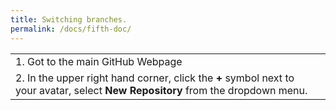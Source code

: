 ```yaml
---
title: Switching branches.
permalink: /docs/fifth-doc/
---
```


|               |               |   
| ------------- |:-------------:| 
| 1. Got to the main GitHub Webpage |   | 
| 2. In the upper right hand corner, click the **+** symbol next to your avatar, select **New Repository** from the dropdown menu.|  |  

